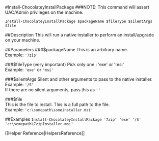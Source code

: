 #Install-ChocolateyInstallPackage
###NOTE: This command will assert UAC/Admin privileges on the machine.  
  
`Install-ChocolateyInstallPackage $packageName $fileType $silentArgs $file`  
  
##Description
This will run a native installer to perform an install/upgrade on your machine.  
  
##Parameters
###$packageName
This is an arbitrary name.  
Example: `'7zip'`  
  
###$fileType (very important)
Pick only one : 'exe' or 'msi'  
Example: `'exe'` or `'msi'`  
  
###$silentArgs
Silent and other arguments to pass to the native installer.  
Example: `'/S'`  
If there are no silent arguments, pass this as `''`  
  
###$file  
This is the file to install. This is a full path to the file.  
Example: `'c:\somepath\someinstaller.msi'`  
  
##Examples
`Install-ChocolateyInstallPackage '7zip' 'exe' '/S' 'c:\somepath\7zipInstaller.msi'`  
  
[[Helper Reference|HelpersReference]]  